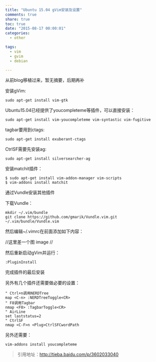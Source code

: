 ```yaml
---
title: "Ubuntu 15.04 gVim安装及设置"
comments: true
share: true
toc: true
date: "2015-08-17 00:00:01"
categories:
  - other

tags:
  - vim
  - gvim
  - debian

---
```




从前blog移植过来，暂无摘要，后期再补

<!--more-->

  

安装gVim:

    sudo apt-get install vim-gtk



Ubuntu15.04已经提供了youcompleteme等插件，可以直接安装：

    sudo apt-get install vim-youcompleteme vim-syntastic vim-fugitive


tagbar要用到ctags:

    sudo apt-get install exuberant-ctags
    
CtrlSF需要先安装ag:

    sudo apt-get install silversearcher-ag


安装matchit插件：

    $ sudo apt-get install vim-addon-manager vim-scripts
    $ vim-addons install matchit


通过Vundle安装其他插件


下载Vundle：

    mkdir ~/.vim/bundle
    git clone https://github.com/gmarik/Vundle.vim.git ~/.vim/bundle/Vundle.vim


然后编辑~/.vimrc在前面添加如下内容：

//这里差一个图
image
//

然后重新启动gVim并运行：

    :PluginInstall
    
完成插件的最后安装


另外有几个插件还需要做必要的设置：

    " Ctrl+n调用NERDTree
    map <C-n> :NERDTreeToggle<CR>
    " F8调用Tagbar
    nmap <F8> :TagbarToggle<CR>
    " AirLine
    set laststatus=2
    " CtrlSF
    nmap <C-F>n <Plug>CtrlSFCwordPath

另外还需要：

    vim-addons install youcompleteme
   
> 引用地址：http://tieba.baidu.com/p/3602033040